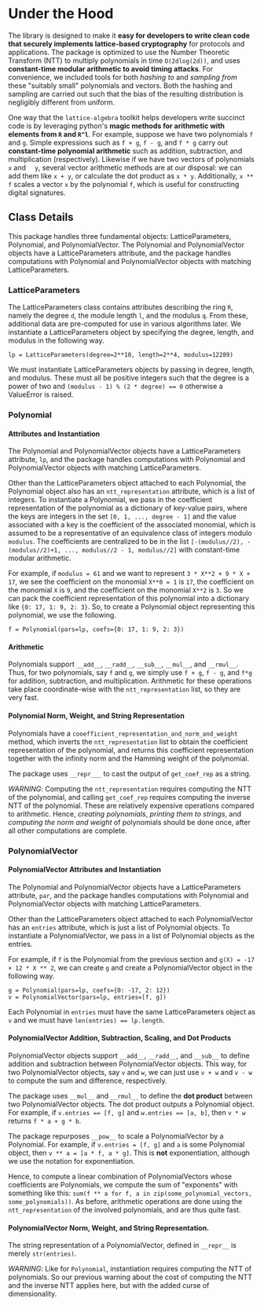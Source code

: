 
# Under the Hood

The library is designed to make it **easy for developers to write clean code that securely implements lattice-based cryptography** for protocols and applications. The package is optimized to use the Number Theoretic Transform (NTT) to multiply polynomials in time ```O(2dlog(2d))```, and uses **constant-time modular arithmetic to avoid timing attacks**. For convenience, we included tools for both *hashing to* and *sampling from* these "suitably small" polynomials and vectors. Both the hashing and sampling are carried out such that the bias of the resulting distribution is negligibly different from uniform.

One way that the `lattice-algebra` toolkit helps developers write succinct code is by leveraging python's **magic methods for arithmetic with elements from ```R``` and ```R^l```**. For example, suppose we have two polynomials ```f``` and ```g```. Simple expressions such as ```f + g```, ```f - g```, and ```f * g``` carry out **constant-time polynomial arithmetic** such as addition, subtraction, and multiplication (respectively). Likewise if we have two vectors of polynomials  ```x``` and ```  y```, several vector arithmetic methods are at our disposal: we can add them like ```x + y```, or calculate the dot product as ```x * y```. Additionally, ```x ** f``` scales a vector ```x``` by the polynomial ```f```, which is useful for constructing digital signatures.

## Class Details

This package handles three fundamental objects: LatticeParameters, Polynomial, and PolynomialVector. The Polynomial and PolynomialVector objects have a LatticeParameters attribute, and the package handles computations with Polynomial and PolynomialVector objects with matching LatticeParameters.

### LatticeParameters

The LatticeParameters class contains attributes describing the ring ```R```, namely the degree ```d```, the module length ```l```, and the modulus ```q```. From these, additional data are pre-computed for use in various algorithms later. We instantiate a LatticeParameters object by specifying the degree, length, and modulus in the following way.

```lp = LatticeParameters(degree=2**10, length=2**4, modulus=12289)```

We must instantiate LatticeParameters objects by passing in degree, length, and modulus. These must all be positive integers such that the degree is a power of two and ```(modulus - 1) % (2 * degree) == 0``` otherwise a ValueError is raised.

### Polynomial

#### Attributes and Instantiation

The Polynomial and PolynomialVector objects have a LatticeParameters attribute, ```lp```, and the package handles computations with Polynomial and PolynomialVector objects with matching LatticeParameters.

Other than the LatticeParameters object attached to each Polynomial, the Polynomial object also has an ```ntt_representation``` attribute, which is a list of integers. To instantiate a Polynomial, we pass in the coefficient representation of the polynomial as a dictionary of key-value pairs, where the keys are integers in the set ```[0, 1, ..., degree - 1]``` and the value associated with a key is the coefficient of the associated monomial, which is assumed to be a representative of an equivalence class of integers modulo ```modulus```. The coefficients are centralized to be in the list ```[-(modulus//2), -(modulus//2)+1, ..., modulus//2 - 1, modulus//2]``` with constant-time modular arithmetic.

For example, if ```modulus = 61``` and we want to represent ```3 * X**2 + 9 * X + 17```, we see the coefficient on the monomial ```X**0 = 1``` is ```17```, the coefficient on the monomial ```X``` is ```9```, and the coefficient on the monomial ```X**2``` is ```3```. So we can pack the coefficient representation of this polynomial into a dictionary like ```{0: 17, 1: 9, 2: 3}```. So, to create a Polynomial object representing this polynomial, we use the following.

```f = Polynomial(pars=lp, coefs={0: 17, 1: 9, 2: 3})```

#### Arithmetic

Polynomials support ```__add__```, ```__radd__```, ```__sub__```, ```__mul__```, and ```__rmul__```. Thus, for two polynomials, say ```f``` and ```g```, we simply use ```f + g```, ```f - g```, and ```f*g``` for addition, subtraction, and multiplication. Arithmetic for these operations take place coordinate-wise with the ```ntt_representation``` list, so they are very fast.

#### Polynomial Norm, Weight, and String Representation

Polynomials have a ```cooefficient_representation_and_norm_and_weight``` method, which inverts the ```ntt_representation``` list to obtain the coefficient representation of the polynomial, and returns this coefficient representation together with the infinity norm and the Hamming weight of the polynomial.

The package uses ```__repr___``` to cast the output of ```get_coef_rep``` as a string.

_WARNING_: Computing the ```ntt_representation``` requires computing the NTT of the polynomial, and calling ```get_coef_rep``` requires computing the inverse NTT of the polynomial. These are relatively expensive operations compared to arithmetic. Hence, _creating polynomials_, _printing them to strings_, and _computing the norm and weight_ of polynomials should be done once, after all other computations are complete.

### PolynomialVector

#### PolynomialVector Attributes and Instantiation

The Polynomial and PolynomialVector objects have a LatticeParameters attribute, ```par```, and the package handles computations with Polynomial and PolynomialVector objects with matching LatticeParameters.

Other than the LatticeParameters object attached to each PolynomialVector has an ```entries``` attribute, which is just a list of Polynomial objects. To instantiate a PolynomialVector, we pass in a list of Polynomial objects as the entries.

For example, if ```f``` is the Polynomial from the previous section and ```g(X) = -17 + 12 * X ** 2```, we can create ```g``` and create a PolynomialVector object in the following way.

```
g = Polynomial(pars=lp, coefs={0: -17, 2: 12})
v = PolynomialVector(pars=lp, entries=[f, g])
```

Each Polynomial in ```entries``` must have the same LatticeParameters object as ```v``` and we must have ```len(entries) == lp.length```.

#### PolynomialVector Addition, Subtraction, Scaling, and Dot Products

PolynomialVector objects support ```__add__```, ```__radd__```, and ```__sub__``` to define addition and subtraction between PolynomialVector objects. This way, for two PolynomialVector objects, say ```v``` and ```w```, we can just use ```v + w``` and ```v - w``` to compute the sum and difference, respectively.

The package uses ```__mul__``` and ```__rmul__``` to define the **dot product** between two PolynomialVector objects. The dot product outputs a Polynomial object. For example, if ```v.entries == [f, g]``` and ```w.entries == [a, b]```, then ```v * w``` returns ```f * a + g * b```.

The package repurposes ```__pow__``` to scale a PolynomialVector by a Polynomial. For example, if ```v.entries = [f, g]``` and ```a``` is some Polynomial object, then ```v ** a = [a * f, a * g]```. This is **not** exponentiation, although we use the notation for exponentiation.

Hence, to compute a linear combination of PolynomialVectors whose coefficients are Polynomials, we compute the sum of "exponents" with something like this: ```sum(f ** a for f, a in zip(some_polynomial_vectors, some_polynomials))```. As before, arithmetic operations are done using the ```ntt_representation``` of the involved polynomials, and are thus quite fast.

#### PolynomialVector Norm, Weight, and String Representation.

The string representation of a PolynomialVector, defined in ```__repr__``` is merely ```str(entries)```.

_WARNING_: Like for ```Polynomial```, instantiation requires computing the NTT of polynomials. So our previous warning about the cost of computing the NTT and the inverse NTT applies here, but with the added curse of dimensionality.


